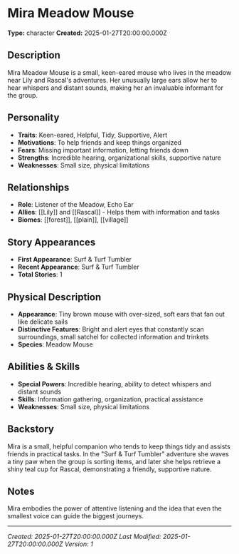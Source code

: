 # Mira Meadow Mouse

**Type:** character
**Created:** 2025-01-27T20:00:00.000Z

## Description

Mira Meadow Mouse is a small, keen-eared mouse who lives in the meadow near Lily and Rascal's adventures. Her unusually large ears allow her to hear whispers and distant sounds, making her an invaluable informant for the group.

## Personality

- **Traits**: Keen-eared, Helpful, Tidy, Supportive, Alert
- **Motivations**: To help friends and keep things organized
- **Fears**: Missing important information, letting friends down
- **Strengths**: Incredible hearing, organizational skills, supportive nature
- **Weaknesses**: Small size, physical limitations

## Relationships

- **Role**: Listener of the Meadow, Echo Ear
- **Allies**: [[Lily]] and [[Rascal]] - Helps them with information and tasks
- **Biomes**: [[forest]], [[plain]], [[village]]

## Story Appearances

- **First Appearance**: Surf & Turf Tumbler
- **Recent Appearance**: Surf & Turf Tumbler
- **Total Stories**: 1

## Physical Description

- **Appearance**: Tiny brown mouse with over-sized, soft ears that fan out like delicate sails
- **Distinctive Features**: Bright and alert eyes that constantly scan surroundings, small satchel for collected information and trinkets
- **Species**: Meadow Mouse

## Abilities & Skills

- **Special Powers**: Incredible hearing, ability to detect whispers and distant sounds
- **Skills**: Information gathering, organization, practical assistance
- **Weaknesses**: Small size, physical limitations

## Backstory

Mira is a small, helpful companion who tends to keep things tidy and assists friends in practical tasks. In the "Surf & Turf Tumbler" adventure she waves a tiny paw when the group is sorting items, and later she helps retrieve a shiny teal cup for Rascal, demonstrating a friendly, supportive nature.

## Notes

Mira embodies the power of attentive listening and the idea that even the smallest voice can guide the biggest journeys.

---
*Created: 2025-01-27T20:00:00.000Z*
*Last Modified: 2025-01-27T20:00:00.000Z*
*Version: 1*
